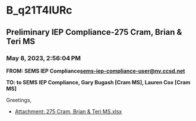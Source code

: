 # B_q21T4lURc
## Preliminary IEP Compliance-275 Cram, Brian & Teri MS
### May 8, 2023, 2:56:04 PM
**FROM: SEMS IEP Compliance<sems-iep-compliance-user@nv.ccsd.net>**

**TO: to SEMS IEP Compliance, Gary Bugash [Cram MS], Lauren Cox [Cram MS]**


Greetings, 





* [Attachment: 275 Cram, Brian & Teri MS.xlsx](B_q21T4lURc-attachment-1.xlsx)
